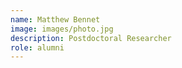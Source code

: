 ```yaml
---
name: Matthew Bennet
image: images/photo.jpg
description: Postdoctoral Researcher
role: alumni
---
```

